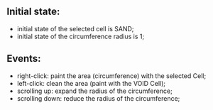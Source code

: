 ## Initial state:
- initial state of the selected cell is SAND;
- initial state of the circumference radius is 1;

## Events:
- right-click: paint the area (circumference) with the selected Cell;
- left-click: clean the area (paint with the VOID Cell);
- scrolling up: expand the radius of the circumference;
- scrolling down: reduce the radius of the circumference; 